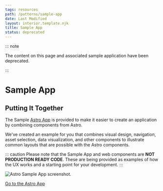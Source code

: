 ```yaml
---
tags: resources
path: /patterns/sample-app
date: Last Modified
layout: interior.template.njk
title: Sample App
status: deprecated
---
```


::: note

The content on this page and associated sample application have been deprecated.

:::

# Sample App

## Putting It Together

The Sample [Astro App](https://sample-app.astrouxds-v6.com/) is provided to make it easier to create an application by combining components from Astro.

We've created an example for you that combines visual design, navigation, asset selection, data visualization, and other components to illustrate common layouts that are possible with the Astro components.

::: caution
Please note that the Sample App and web components are **NOT PRODUCTION READY CODE**. These are being provided as examples of how the UX works and a starting point for your development.
:::

![Astro Sample App screenshot.](/img/patterns/astro-app.png)

[Go to the Astro App](https://sample-app.astrouxds-v6.com/)
